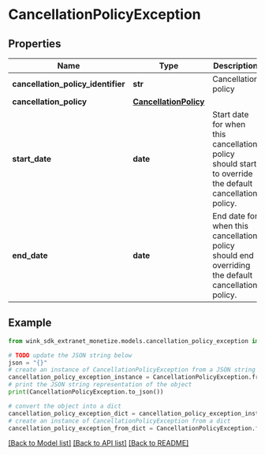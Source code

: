 # CancellationPolicyException


## Properties

Name | Type | Description | Notes
------------ | ------------- | ------------- | -------------
**cancellation_policy_identifier** | **str** | Cancellation policy | 
**cancellation_policy** | [**CancellationPolicy**](CancellationPolicy.md) |  | 
**start_date** | **date** | Start date for when this cancellation policy should start to override the default cancellation policy. | 
**end_date** | **date** | End date for when this cancellation policy should end overriding the default cancellation policy. | 

## Example

```python
from wink_sdk_extranet_monetize.models.cancellation_policy_exception import CancellationPolicyException

# TODO update the JSON string below
json = "{}"
# create an instance of CancellationPolicyException from a JSON string
cancellation_policy_exception_instance = CancellationPolicyException.from_json(json)
# print the JSON string representation of the object
print(CancellationPolicyException.to_json())

# convert the object into a dict
cancellation_policy_exception_dict = cancellation_policy_exception_instance.to_dict()
# create an instance of CancellationPolicyException from a dict
cancellation_policy_exception_from_dict = CancellationPolicyException.from_dict(cancellation_policy_exception_dict)
```
[[Back to Model list]](../README.md#documentation-for-models) [[Back to API list]](../README.md#documentation-for-api-endpoints) [[Back to README]](../README.md)


